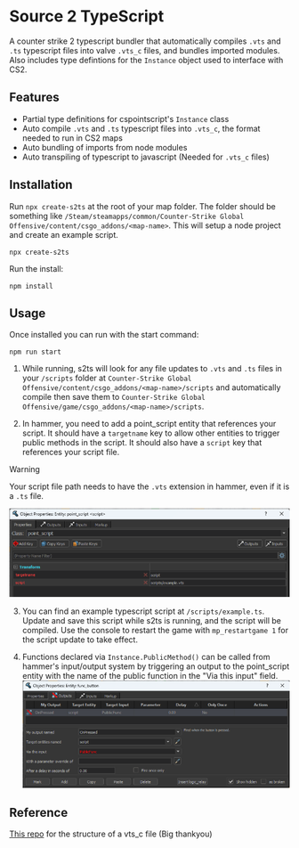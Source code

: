 # Source 2 TypeScript
A counter strike 2 typescript bundler that automatically compiles `.vts` and `.ts` typescript files into valve `.vts_c` files, and bundles imported modules. Also includes type defintions for the `Instance` object used to interface with CS2.

## Features
- Partial type definitions for cspointscript's `Instance` class
- Auto compile `.vts` and `.ts` typescript files into `.vts_c`, the format needed to run in CS2 maps
- Auto bundling of imports from node modules
- Auto transpiling of typescript to javascript (Needed for `.vts_c` files)

## Installation
Run `npx create-s2ts` at the root of your map folder. The folder should be something like `/Steam/steamapps/common/Counter-Strike Global Offensive/content/csgo_addons/<map-name>`. This will setup a node project and create an example script.
```shell
npx create-s2ts
```

Run the install:
```shell
npm install
```

## Usage
Once installed you can run with the start command:
```shell
npm run start
```

1. While running, s2ts will look for any file updates to `.vts` and `.ts` files in your `/scripts` folder at `Counter-Strike Global Offensive/content/csgo_addons/<map-name>/scripts` and automatically compile then save them to `Counter-Strike Global Offensive/game/csgo_addons/<map-name>/scripts`.

2. In hammer, you need to add a point_script entity that references your script. It should have a `targetname` key to allow other entities to trigger public methods in the script. It should also have a `script` key that references your script file. 
> [!WARNING]
> Your script file path needs to have the `.vts` extension in hammer, even if it is a `.ts` file.

![point_script_example](point_script_example.png "Example of a point_script to load an example.ts script")

3. You can find an example typescript script at `/scripts/example.ts`. Update and save this script while s2ts is running, and the script will be compiled. Use the console to restart the game with `mp_restartgame 1` for the script update to take effect.

4. Functions declared via `Instance.PublicMethod()` can be called from hammer's input/output system by triggering an output to the point_script entity with the name of the public function in the "Via this input" field.
![output_public_fun_example](output_public_fun_example.png "Example of an output triggering a public function on a point_script")

## Reference

[This repo](https://github.com/Ansimist/cs2typescript) for the structure of a vts_c file (Big thankyou)